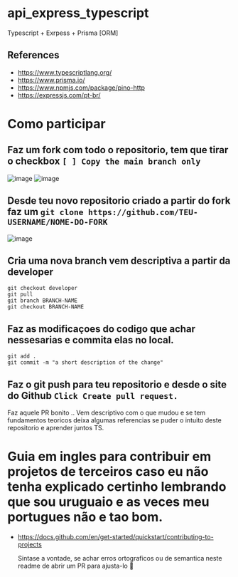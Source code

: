 # api_express_typescript
Typescript  + Exrpess + Prisma [ORM]

## References
- https://www.typescriptlang.org/
- https://www.prisma.io/
- https://www.npmjs.com/package/pino-http
- https://expressjs.com/pt-br/

# Como participar  
## Faz um fork com todo o repositorio, tem que tirar o checkbox `[ ] Copy the main branch only`

  ![image](https://github.com/Luis-Vilar/api_express_typescript/assets/124309725/34104143-ccf5-4858-acf5-2ba54df1813e)
  ![image](https://github.com/Luis-Vilar/api_express_typescript/assets/124309725/db2db32b-f017-453e-ada6-db946578bdc3)
  
## Desde teu novo repositorio criado a partir do fork faz um `git clone https://github.com/TEU-USERNAME/NOME-DO-FORK `

  ![image](https://github.com/Luis-Vilar/api_express_typescript/assets/124309725/fd6aad3b-5230-4cfe-a84f-dccc0dada4bd)
## Cria uma nova branch vem descriptiva a partir da developer 
```shell
git checkout developer
git pull
git branch BRANCH-NAME
git checkout BRANCH-NAME
```
## Faz as modificaçoes do codigo que achar nessesarias e commita elas no local.
```shell
git add .
git commit -m "a short description of the change"
```
## Faz o git push para teu repositorio  e desde o site do Github `Click Create pull request.`
Faz aquele PR bonito .. Vem descriptivo com o que mudou e se tem fundamentos teoricos deixa algumas referencias se puder o intuito deste repositorio e aprender juntos TS.
# Guia em ingles para contribuir em projetos de terceiros caso eu não tenha explicado certinho lembrando que sou uruguaio e as veces meu portugues não e tao bom.
- https://docs.github.com/en/get-started/quickstart/contributing-to-projects

  Sintase a vontade,  se achar erros ortograficos ou de semantica neste readme de abrir um PR para ajusta-lo 🎉 
